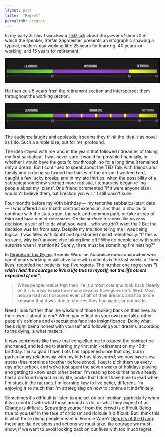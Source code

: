 ```yaml
---
layout: post
title:  "Regret"
permalink: /regret
---
```


In my early thirties I watched a [TED talk](https://www.ted.com/talks/stefan_sagmeister_the_power_of_time_off) about the power of time off in which the speaker, Stefan Sagmeister, presents an infographic showing a typical, modern-day working life: 25 years for learning, 40 years for working, and 15 years for retirement.

![Typical working life](/assets/img/2019-09-03-typical-working-life.png)

He then cuts 5 years from the retirement section and intersperses them throughout the working section.

![Working life rethought](/assets/img/2019-09-03-working-life-rethought.png)

The audience laughs and applauds; it seems they think the idea is as novel as I do. Such a simple idea, but for me, profound.

The idea stayed with me, and in the years that followed I dreamed of taking my first sabbatical. I was never sure it would be possible financially, or whether I would have the guts follow through, so for a long time it remained only a dream. But I continued to speak about the TED Talk with friends and family and in doing so fanned the flames of the dream. I worked hard, caught a few lucky breaks, and in my late thirties, when the possibility of a sabbatical somehow seemed more realistic, I tentatively began telling people about my 'plans'. One friend commented "If it were anyone else I wouldn't believe them, but I reckon you will." I still wasn't sure.

<!--more-->

Four months before my 40th birthday —  my tentative sabbatical start date — I was offered a six month contract extension, and thus, a choice: to continue with the status quo, the safe and common path, or take a leap of faith and have a mini-retirement. On the surface it seems like an easy decision; a year off to do what you want... who wouldn't want that? But the decision was far from easy. Despite my intuition telling me I was being logical, I was filled with doubt and questioned myself relentlessly: "If this is so sane, why isn't anyone else taking time off? Why do people act with such surprise when I mention it? Surely, there must be something I'm missing?"
 
In [Regrets of the Dying](https://bronnieware.com/blog/regrets-of-the-dying/), Bronnie Ware, an Australian nurse and author who spent years working in palliative care with patients in the last weeks of their lives, recorded her patients' top five regrets. The number one regret was _**"I wish I had the courage to live a life true to myself, not the life others expected of me"**_. 

> When people realise that their life is almost over and look back clearly on it, it is easy to see how many dreams have gone unfulfilled. Most people had not honoured even a half of their dreams and had to die knowing that it was due to choices they had made, or not made.

Need I look further than the wisdom of those looking back on their lives as their own is about to end? When you reflect on your own mortality, other people's opinions and expectations fade into insignificance. Doing what feels right, being honest with yourself and following your dreams, according to the dying, is what matters.

It was sentiments like these that compelled me to request the contract be shortened, and led me to starting my first mini-retirement on my 40th birthday. I'm so glad I have. Lots has happened since that day, but in particular my relationship with my kids has blossomed; we now have slow, stress-free mornings together before school, I get to pick them up every day after school, and we've just spent the seven weeks of holidays playing and getting to know each other better. I'm reading books that have already had a profound impact on my life, books that I don't have time to read when I'm stuck in the rat race. I'm learning how to live better, different. I'm enjoying it so much that I'm strategising on how to continue it indefinitely. 

Sometimes it's difficult to listen to and act on our intuition, particularly when it is in conflict with what those around us do, or what they expect of us. Change is difficult. Separating yourself from the crowd is difficult. Being true to yourself in the face of criticism and ridicule is difficult. But I think this is what those dying people meant in Bronnie Ware's [Regrets of the Dying](https://bronnieware.com/blog/regrets-of-the-dying/): these are the decisions and actions we must take, the courage we must show, if we want to avoid looking back on our lives with too much regret.
